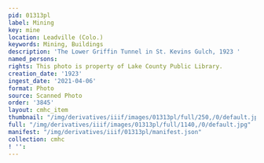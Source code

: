 ```yaml
---
pid: 01313pl
label: Mining
key: mine
location: Leadville (Colo.)
keywords: Mining, Buildings
description: 'The Lower Griffin Tunnel in St. Kevins Gulch, 1923 '
named_persons: 
rights: This photo is property of Lake County Public Library.
creation_date: '1923'
ingest_date: '2021-04-06'
format: Photo
source: Scanned Photo
order: '3845'
layout: cmhc_item
thumbnail: "/img/derivatives/iiif/images/01313pl/full/250,/0/default.jpg"
full: "/img/derivatives/iiif/images/01313pl/full/1140,/0/default.jpg"
manifest: "/img/derivatives/iiif/01313pl/manifest.json"
collection: cmhc
! '': 
---
```

